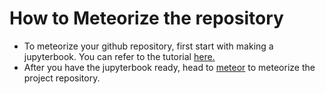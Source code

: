  # How to Meteorize the repository
- To meteorize your github repository, first start with making a jupyterbook. You can refer to the tutorial [here.](https://github.com/AICoE/meteor/blob/main/docs/build-jupyterbooks.md) 
- After you have the jupyterbook ready, head to [meteor](https://shower.meteor.zone/) to meteorize the project repository.
